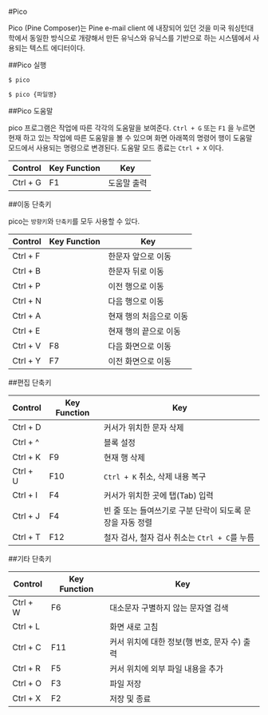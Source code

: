 #Pico

Pico (Pine Composer)는 Pine e-mail client 에 내장되어 있던 것을 미국 워싱턴대학에서 동일한 방식으로 개량해서 만든 유닉스와 유닉스를 기반으로 하는 시스템에서 사용되는 텍스트 에디터이다. 

##Pico 실행

```bash
$ pico 
```

```bash
$ pico {파일명}
```

##Pico 도움말

pico 프로그램은 작업에 따른 각각의 도움말을 보여준다. `Ctrl + G` 또는 `F1` 을 누르면 현재 하고 있는 작업에 따른 도움말을 볼 수 있으며 화면 아래쪽의 명령어 행이 도움말 모드에서 사용되는 명령으로 변경된다. 도움말 모드 종료는 `Ctrl + X` 이다.

Control | Key	Function | Key
--- | --- | ---
Ctrl + G | F1 | 도움말 출력


##이동 단축키

pico는 `방향키`와 `단축키`를 모두 사용할 수 있다.

Control | Key	Function | Key
--- | --- | ---
Ctrl + F | &nbsp; | 한문자 앞으로 이동
Ctrl + B | &nbsp; | 한문자 뒤로 이동
Ctrl + P | &nbsp; | 이전 행으로 이동
Ctrl + N | &nbsp; | 다음 행으로 이동
Ctrl + A | &nbsp; | 현재 행의 처음으로 이동
Ctrl + E | &nbsp; | 현재 행의 끝으로 이동
Ctrl + V | F8 | 다음 화면으로 이동
Ctrl + Y | F7 | 이전 화면으로 이동

##편집 단축키

Control | Key	Function | Key
--- | --- | ---
Ctrl + D | &nbsp; | 커서가 위치한 문자 삭제
Ctrl + ^ | &nbsp; | 블록 설정
Ctrl + K | F9 | 현재 행 삭제
Ctrl + U | F10 | `Ctrl + K` 취소, 삭제 내용 복구
Ctrl + I | F4 | 커서가 위치한 곳에 탭(Tab) 입력
Ctrl + J | F4 | 빈 줄 또는 들여쓰기로 구분 단락이 되도록 문장을 자동 정렬
Ctrl + T | F12 | 철자 검사, 철자 검사 취소는 `Ctrl + C`를 누름

##기타 단축키

Control | Key	Function | Key
--- | --- | ---
Ctrl + W | F6 | 대소문자 구별하지 않는 문자열 검색
Ctrl + L | &nbsp; | 화면 새로 고침
Ctrl + C | F11 | 커서 위치에 대한 정보(행 번호, 문자 수) 출력
Ctrl + R | F5 | 커서 위치에 외부 파일 내용을 추가
Ctrl + O | F3 | 파일 저장
Ctrl + X | F2 | 저장 및 종료
